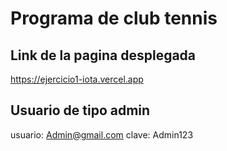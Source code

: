 # Programa de club tennis

## Link de la pagina desplegada

https://ejercicio1-iota.vercel.app

## Usuario de tipo admin

usuario: Admin@gmail.com
clave: Admin123
